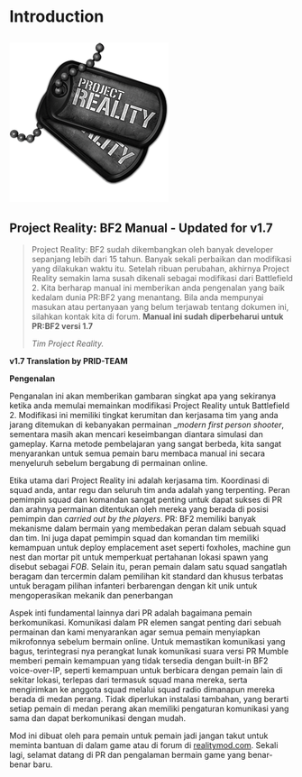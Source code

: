 # Introduction

## ![](../assets/PR_v1_Logo.png)

## **Project Reality: BF2 Manual - Updated for v1.7**

> Project Reality: BF2 sudah dikembangkan oleh banyak developer sepanjang lebih dari 15 tahun. Banyak sekali perbaikan dan modifikasi yang dilakukan waktu itu. Setelah ribuan perubahan, akhirnya Project Reality semakin lama susah dikenali sebagai modifikasi dari Battlefield 2. Kita berharap manual ini memberikan anda pengenalan yang baik kedalam dunia PR:BF2 yang menantang. Bila anda mempunyai masukan atau pertanyaan yang belum terjawab tentang dokumen ini, silahkan kontak kita di forum.
**Manual ini sudah diperbeharui untuk PR:BF2 versi 1.7**
>
> _Tim Project Reality._

**v1.7 Translation by PRID-TEAM**

**Pengenalan**

Penganalan ini akan memberikan gambaran singkat apa yang sekiranya ketika anda memulai memainkan modifikasi Project Reality untuk Battlefield 2. Modifikasi ini memiliki tingkat kerumitan dan kerjasama tim yang anda jarang ditemukan di kebanyakan permainan __modern first person shooter_, sementara masih akan mencari keseimbangan diantara simulasi dan gameplay. Karna metode pembelajaran yang sangat berbeda, kita sangat menyarankan untuk semua pemain baru membaca manual ini secara menyeluruh sebelum bergabung di permainan online.

Etika utama dari Project Reality ini adalah kerjasama tim. Koordinasi di squad anda, antar regu dan seluruh tim anda adalah yang terpenting. Peran pemimpin squad dan komandan sangat penting untuk dapat sukses di PR dan arahnya permainan ditentukan oleh mereka yang berada di posisi pemimpin dan _carried out by the players_. PR: BF2 memiliki banyak mekanisme dalam bermain yang membedakan peran dalam sebuah squad dan tim. Ini juga dapat pemimpin squad dan komandan tim memiliki kemampuan untuk deploy emplacement aset seperti foxholes, machine gun nest dan mortar pit untuk memperkuat pertahanan lokasi spawn yang disebut sebagai _FOB_. Selain itu, peran pemain dalam satu squad sangatlah beragam dan tercermin dalam pemilihan kit standard dan khusus terbatas untuk beragam pilihan infanteri berbarengan dengan kit unik untuk mengoperasikan mekanik dan penerbangan

Aspek inti fundamental lainnya dari PR adalah bagaimana pemain berkomunikasi. Komunikasi dalam PR elemen sangat penting dari sebuah permainan dan kami menyarankan agar semua pemain menyiapkan mikrofonnya sebelum bermain online. Untuk memastikan komunikasi yang bagus, terintegrasi nya perangkat lunak komunikasi suara versi PR Mumble memberi pemain kemampuan yang tidak tersedia dengan built-in BF2 voice-over-IP, seperti kemampuan untuk berbicara dengan pemain lain di sekitar lokasi, terlepas dari termasuk squad mana mereka, serta mengirimkan ke anggota squad melalui squad radio dimanapun mereka berada di medan perang. Tidak diperlukan instalasi tambahan, yang berarti setiap pemain di medan perang akan memiliki pengaturan komunikasi yang sama dan dapat berkomunikasi dengan mudah.

Mod ini dibuat oleh para pemain untuk pemain jadi jangan takut untuk meminta bantuan di dalam game atau di forum di [realitymod.com](https://www.realitymod.com/forum/forumdisplay.php?f=27). Sekali lagi, selamat datang di PR dan pengalaman bermain game yang benar-benar baru.
